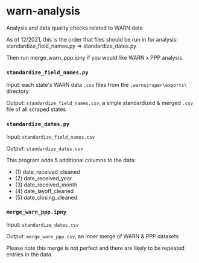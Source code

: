 # warn-analysis
Analysis and data quality checks related to WARN data

As of 12/2021, this is the order that files should be run in for analysis: standardize_field_names.py => standardize_dates.py

Then run merge_warn_ppp.ipny if you would like WARN x PPP analysis.

### `standardize_field_names.py`
Input: each state's WARN data `.csv` files from the `.warnscraper\exports\` directory

Output: `standardize_field_names.csv`, a single standardized & merged `.csv` file of all scraped states

### `standardize_dates.py`
Input: `standardize_field_names.csv`

Output: `standardize_dates.csv`

This program adds 5 additional columns to the data: 
+ (1) date_received_cleaned
+ (2) date_received_year
+ (3) date_received_month
+ (4) date_layoff_cleaned
+ (5) date_closing_cleaned

### `merge_warn_ppp.ipny`
Input: `standardize_dates.csv`

Output: `merge_warn_ppp.csv`, an inner merge of WARN & PPP datasets

Please note this merge is not perfect and there are likely to be repeated entries in the data.



